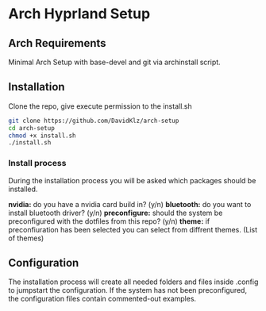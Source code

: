 # Arch Hyprland Setup
## Arch Requirements
Minimal Arch Setup with base-devel and git via archinstall script.
## Installation
Clone the repo, give execute permission to the install.sh
``` Bash
git clone https://github.com/DavidKlz/arch-setup
cd arch-setup
chmod +x install.sh
./install.sh
```
### Install process
During the installation process you will be asked which packages should be installed.

**nvidia:** do you have a nvidia card build in? (y/n)
**bluetooth:** do you want to install bluetooth driver? (y/n)
**preconfigure:** should the system be preconfigured with the dotfiles from this repo? (y/n)
**theme:** if preconfiuration has been selected you can select from diffrent themes. (List of themes)
## Configuration
The installation process will create all needed folders and files inside .config to jumpstart the configuration. If the system has not been preconfigured, the configuration files contain commented-out examples.
